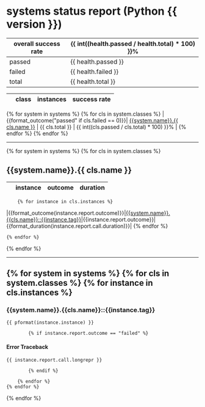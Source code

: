 # systems status report (Python {{ version }})

| overall success rate | {{ int((health.passed / health.total) * 100) }}% |
|-|-|
| passed | {{ health.passed }} |
| failed | {{ health.failed }} |
| total  | {{ health.total }} |

| | class    | instances | success rate |
|-|----------|-----------|--------------|
{% for system in systems %}
    {% for cls in system.classes %}
|{{format_outcome("passed" if cls.failed == 0)}}| [{{system.name}}.{{ cls.name }}](#user-content-cls-{{cls.name|lower}}-{{version}}) | {{ cls.total }} | {{ int((cls.passed / cls.total) * 100) }}% |
    {% endfor %}
{% endfor %}

---

{% for system in systems %}
    {% for cls in system.classes %}
## <a name="user-content-cls-{{cls.name|lower}}-{{version}}">{{system.name}}.{{ cls.name }}</a>

| | instance | outcome | duration |
|-|----------|---------|----------|
        {% for instance in cls.instances %}
|{{format_outcome(instance.report.outcome)}}|[{{system.name}}.{{cls.name}}::{{instance.tag}}](#user-content-tag-{{instance.tag|lower}}-{{version}})|{{instance.report.outcome}}|{{format_duration(instance.report.call.duration)}}|
        {% endfor %}

    {% endfor %}
{% endfor %}

---

{% for system in systems %}
    {% for cls in system.classes %}
        {% for instance in cls.instances %}
---
### <a name="user-content-tag-{{instance.tag|lower}}-{{version}}">{{system.name}}.{{cls.name}}::{{instance.tag}}</a>

```
{{ pformat(instance.instance) }}
```

            {% if instance.report.outcome == "failed" %}
#### Error Traceback

```
{{ instance.report.call.longrepr }}
```
            {% endif %}

        {% endfor %}
    {% endfor %}
{% endfor %}
